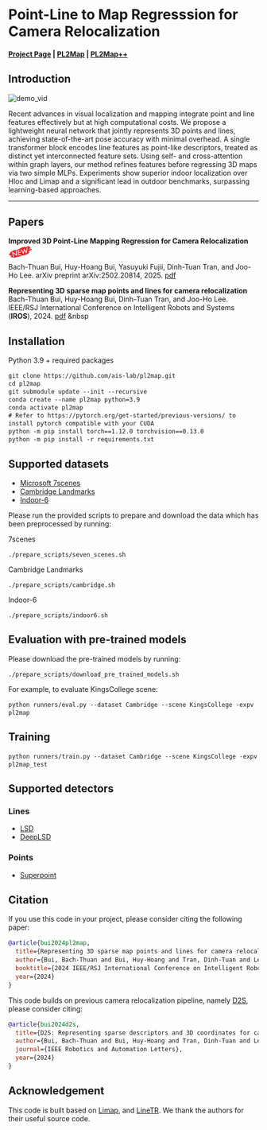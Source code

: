 # Point-Line to Map Regresssion for Camera Relocalization
#### [Project Page](https://thpjp.github.io/pl2map/) | [PL2Map](https://arxiv.org/abs/2402.18011) | [PL2Map++](https://arxiv.org/pdf/2502.20814)
## Introduction

![demo_vid](assets/demo.gif)

Recent advances in visual localization and mapping integrate point and line features effectively but at high computational costs. We propose a lightweight neural network that jointly represents 3D points and lines, achieving state-of-the-art pose accuracy with minimal overhead. A single transformer block encodes line features as point-like descriptors, treated as distinct yet interconnected feature sets. Using self- and cross-attention within graph layers, our method refines features before regressing 3D maps via two simple MLPs. Experiments show superior indoor localization over Hloc and Limap and a significant lead in outdoor benchmarks, surpassing learning-based approaches.

---  
## Papers
**Improved 3D Point-Line Mapping Regression for Camera Relocalization**![new](assets/New.png)  
Bach-Thuan Bui, Huy-Hoang Bui, Yasuyuki Fujii, Dinh-Tuan Tran, and Joo-Ho Lee. 
arXiv preprint arXiv:2502.20814, 2025.
[pdf](https://arxiv.org/pdf/2502.20814)  

**Representing 3D sparse map points and lines for camera relocalization**  
Bach-Thuan Bui, Huy-Hoang Bui, Dinh-Tuan Tran, and Joo-Ho Lee.    
IEEE/RSJ International Conference on Intelligent Robots and Systems (**IROS**), 2024.
[pdf](https://arxiv.org/abs/2402.18011) &nbsp


## Installation
Python 3.9 + required packages
```
git clone https://github.com/ais-lab/pl2map.git
cd pl2map
git submodule update --init --recursive
conda create --name pl2map python=3.9
conda activate pl2map
# Refer to https://pytorch.org/get-started/previous-versions/ to install pytorch compatible with your CUDA
python -m pip install torch==1.12.0 torchvision==0.13.0 
python -m pip install -r requirements.txt
```
## Supported datasets
- [Microsoft 7scenes](https://www.microsoft.com/en-us/research/project/rgb-d-dataset-7-scenes/)
- [Cambridge Landmarks](https://www.repository.cam.ac.uk/handle/1810/251342/)
- [Indoor-6](https://github.com/microsoft/SceneLandmarkLocalization)

Please run the provided scripts to prepare and download the data which has been preprocessed by running:

7scenes
```
./prepare_scripts/seven_scenes.sh
```
Cambridge Landmarks
```
./prepare_scripts/cambridge.sh 
```
Indoor-6
```
./prepare_scripts/indoor6.sh
```

## Evaluation with pre-trained models
Please download the pre-trained models by running:
```
./prepare_scripts/download_pre_trained_models.sh
```
For example, to evaluate KingsCollege scene:
```
python runners/eval.py --dataset Cambridge --scene KingsCollege -expv pl2map
```

## Training
```
python runners/train.py --dataset Cambridge --scene KingsCollege -expv pl2map_test
```

## Supported detectors
### Lines
- [LSD](https://github.com/iago-suarez/pytlsd)
- [DeepLSD](https://github.com/cvg/DeepLSD)
### Points
- [Superpoint](https://github.com/rpautrat/SuperPoint)


## Citation
If you use this code in your project, please consider citing the following paper:
```bibtex
@article{bui2024pl2map,
  title={Representing 3D sparse map points and lines for camera relocalization},
  author={Bui, Bach-Thuan and Bui, Huy-Hoang and Tran, Dinh-Tuan and Lee, Joo-Ho},
  booktitle={2024 IEEE/RSJ International Conference on Intelligent Robots and Systems (IROS)},
  year={2024}
}
```
This code builds on previous camera relocalization pipeline, namely [D2S](https://github.com/ais-lab/d2s), please consider citing:
```bibtex
@article{bui2024d2s,
  title={D2S: Representing sparse descriptors and 3D coordinates for camera relocalization},
  author={Bui, Bach-Thuan and Bui, Huy-Hoang and Tran, Dinh-Tuan and Lee, Joo-Ho},
  journal={IEEE Robotics and Automation Letters},
  year={2024}
}
```

## Acknowledgement
This code is built based on [Limap](https://github.com/cvg/limap), and [LineTR](https://github.com/yosungho/LineTR). We thank the authors for their useful source code.


